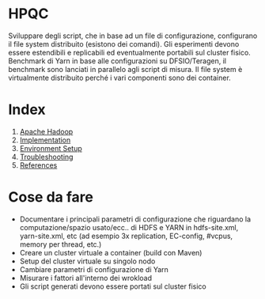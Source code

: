 # HPQC
Sviluppare degli script, che in base ad un file di configurazione, configurano il file system distribuito (esistono dei comandi). Gli esperimenti devono essere estendibili e replicabili ed eventualmente portabili sul cluster fisico.
Benchmark di Yarn in base alle configurazioni su DFSIO/Teragen, il benchmark sono lanciati in parallelo agli script di misura.
Il file system è virtualmente distribuito perché i vari componenti sono dei container.


# Index
1. [Apache Hadoop](Hadoop.md)
2. [Implementation](Implementation.md)
3. [Environment Setup](Setup.md)
4. [Troubleshooting](Troubleshooting.md)
5. [References](References.md)


# Cose da fare
* Documentare i principali parametri di configurazione che riguardano la computazione/spazio usato/ecc.. di HDFS e YARN in hdfs-site.xml, yarn-site.xml, etc (ad esempio 3x replication, EC-config, #vcpus, memory per thread, etc.)
* Creare un cluster virtuale a container (build con Maven)
* Setup del cluster virtuale su singolo nodo
* Cambiare parametri di configurazione di Yarn
* Misurare i fattori all'interno dei wrokload
* Gli script generati devono essere portati sul cluster fisico










